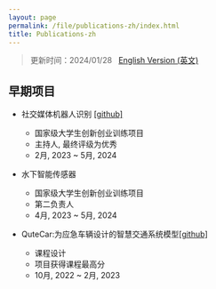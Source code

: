 ```yaml
---
layout: page
permalink: /file/publications-zh/index.html
title: Publications-zh
---
```


> 更新时间：2024/01/28 &nbsp;  [English Version (英文)](https://sirrychen.github.io/publications/)


## 早期项目

- 社交媒体机器人识别 [[github]](https://github.com/SirryChen/CACL)
  - 国家级大学生创新创业训练项目
  - 主持人, 最终评级为优秀
  - 2月, 2023 ~ 5月, 2024

- 水下智能传感器
  - 国家级大学生创新创业训练项目
  - 第二负责人
  - 4月, 2023 ~ 5月, 2024

- QuteCar:为应急车辆设计的智慧交通系统模型[[github]](https://github.com/SirryChen/QuteCar)
  - 课程设计
  - 项目获得课程最高分
  - 10月, 2022 ~ 2月, 2023

